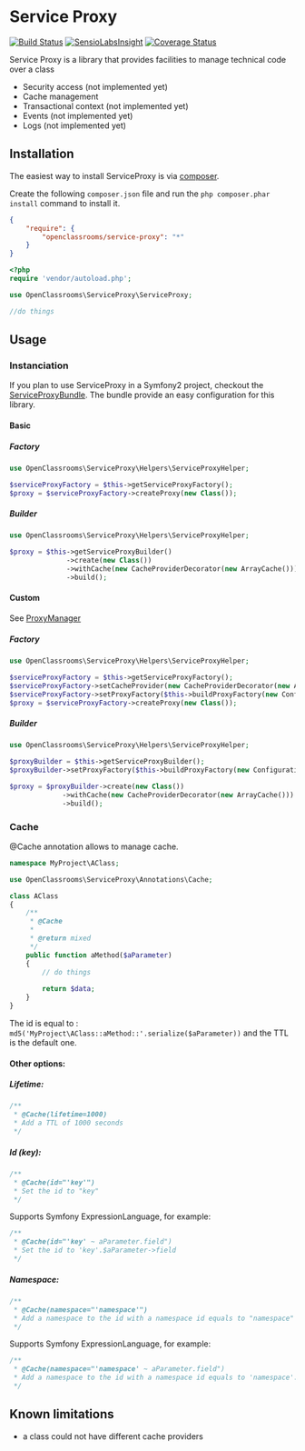 # Service Proxy
[![Build Status](https://travis-ci.org/OpenClassrooms/ServiceProxy.svg?branch=master)](https://travis-ci.org/OpenClassrooms/ServiceProxy)
[![SensioLabsInsight](https://insight.sensiolabs.com/projects/e0840e44-8f14-4620-96cf-76300727e808/mini.png)](https://insight.sensiolabs.com/projects/e0840e44-8f14-4620-96cf-76300727e808)
[![Coverage Status](https://coveralls.io/repos/OpenClassrooms/ServiceProxy/badge.svg?branch=master&service=github)](https://coveralls.io/github/OpenClassrooms/ServiceProxy?branch=master)

Service Proxy is a library that provides facilities to manage technical code over a class
- Security access (not implemented yet)
- Cache management
- Transactional context (not implemented yet)
- Events (not implemented yet)
- Logs (not implemented yet)

## Installation
The easiest way to install ServiceProxy is via [composer](http://getcomposer.org/).

Create the following `composer.json` file and run the `php composer.phar install` command to install it.

```json
{
    "require": {
        "openclassrooms/service-proxy": "*"
    }
}
```
```php
<?php
require 'vendor/autoload.php';

use OpenClassrooms\ServiceProxy\ServiceProxy;

//do things
```
<a name="install-nocomposer"/>

## Usage
### Instanciation

If you plan to use ServiceProxy in a Symfony2 project, checkout the [ServiceProxyBundle](http://github.com/openclassrooms/ServiceProxyBundle).
The bundle provide an easy configuration for this library.

#### Basic
##### Factory
``` php
use OpenClassrooms\ServiceProxy\Helpers\ServiceProxyHelper;

$serviceProxyFactory = $this->getServiceProxyFactory();
$proxy = $serviceProxyFactory->createProxy(new Class());

```

##### Builder

``` php
use OpenClassrooms\ServiceProxy\Helpers\ServiceProxyHelper;

$proxy = $this->getServiceProxyBuilder()
              ->create(new Class())
              ->withCache(new CacheProviderDecorator(new ArrayCache()))
              ->build();
```

#### Custom
See [ProxyManager](https://github.com/Ocramius/ProxyManager)
##### Factory
``` php
use OpenClassrooms\ServiceProxy\Helpers\ServiceProxyHelper;

$serviceProxyFactory = $this->getServiceProxyFactory();
$serviceProxyFactory->setCacheProvider(new CacheProviderDecorator(new ArrayCache()));
$serviceProxyFactory->setProxyFactory($this->buildProxyFactory(new Configuration()));
$proxy = $serviceProxyFactory->createProxy(new Class());
```

##### Builder
``` php
use OpenClassrooms\ServiceProxy\Helpers\ServiceProxyHelper;

$proxyBuilder = $this->getServiceProxyBuilder();
$proxyBuilder->setProxyFactory($this->buildProxyFactory(new Configuration()));

$proxy = $proxyBuilder->create(new Class())
             ->withCache(new CacheProviderDecorator(new ArrayCache()))
             ->build();
```

### Cache
@Cache annotation allows to manage cache.

```php
namespace MyProject\AClass;

use OpenClassrooms\ServiceProxy\Annotations\Cache;

class AClass
{
    /**
     * @Cache
     *
     * @return mixed
     */
    public function aMethod($aParameter)
    {
        // do things
        
        return $data;
    }
}
```
The id is equal to : ```md5('MyProject\AClass::aMethod::'.serialize($aParameter))``` and the TTL is the default one.

#### Other options:
##### Lifetime:
```php
/**
 * @Cache(lifetime=1000)
 * Add a TTL of 1000 seconds
 */
```
##### Id (key):
```php
/**
 * @Cache(id="'key'")
 * Set the id to "key"
 */
```
Supports Symfony ExpressionLanguage, for example:
```php
/**
 * @Cache(id="'key' ~ aParameter.field")
 * Set the id to 'key'.$aParameter->field
 */
```
##### Namespace:
```php
/**
 * @Cache(namespace="'namespace'")
 * Add a namespace to the id with a namespace id equals to "namespace" 
 */
```
Supports Symfony ExpressionLanguage, for example:
```php
/**
 * @Cache(namespace="'namespace' ~ aParameter.field")
 * Add a namespace to the id with a namespace id equals to 'namespace'.$aParameter->field
 */
```

## Known limitations
- a class could not have different cache providers
